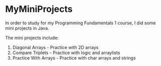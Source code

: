 # MyMiniProjects
In order to study for my Programming Fundamentals 1 course, I did some mini projects in Java.

The mini projects include:

1. Diagonal Arrays - Practice with 2D arrays
2. Compare Triplets - Practice with logic and arraylists
3. Practice With Arrays - Practice with char arrays and strings
